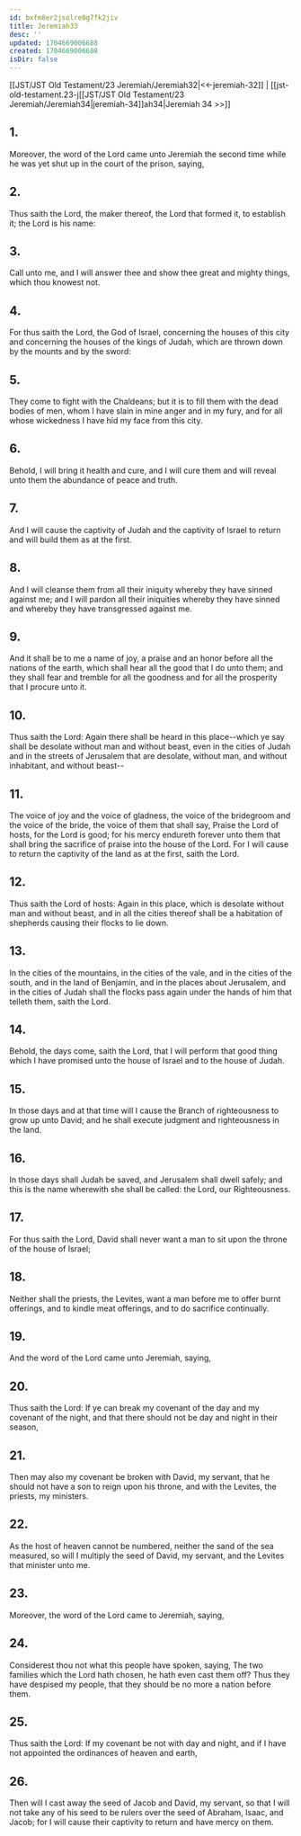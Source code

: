 ```yaml
---
id: bxfm8er2jsolre0g7fk2jiv
title: Jeremiah33
desc: ''
updated: 1704669006688
created: 1704669006688
isDir: false
---
```

[[JST/JST Old Testament/23 Jeremiah/Jeremiah32|<<-jeremiah-32]] | [[jst-old-testament.23-j[[JST/JST Old Testament/23 Jeremiah/Jeremiah34|jeremiah-34]]ah34|Jeremiah 34 >>]]
## 1.
Moreover, the word of the Lord came unto Jeremiah the second time while he was yet shut up in the court of the prison, saying,
## 2.
Thus saith the Lord, the maker thereof, the Lord that formed it, to establish it; the Lord is his name:
## 3.
Call unto me, and I will answer thee and show thee great and mighty things, which thou knowest not.
## 4.
For thus saith the Lord, the God of Israel, concerning the houses of this city and concerning the houses of the kings of Judah, which are thrown down by the mounts and by the sword:
## 5.
They come to fight with the Chaldeans; but it is to fill them with the dead bodies of men, whom I have slain in mine anger and in my fury, and for all whose wickedness I have hid my face from this city.
## 6.
Behold, I will bring it health and cure, and I will cure them and will reveal unto them the abundance of peace and truth.
## 7.
And I will cause the captivity of Judah and the captivity of Israel to return and will build them as at the first.
## 8.
And I will cleanse them from all their iniquity whereby they have sinned against me; and I will pardon all their iniquities whereby they have sinned and whereby they have transgressed against me.
## 9.
And it shall be to me a name of joy, a praise and an honor before all the nations of the earth, which shall hear all the good that I do unto them; and they shall fear and tremble for all the goodness and for all the prosperity that I procure unto it.
## 10.
Thus saith the Lord: Again there shall be heard in this place\--which ye say shall be desolate without man and without beast, even in the cities of Judah and in the streets of Jerusalem that are desolate, without man, and without inhabitant, and without beast\--
## 11.
The voice of joy and the voice of gladness, the voice of the bridegroom and the voice of the bride, the voice of them that shall say, Praise the Lord of hosts, for the Lord is good; for his mercy endureth forever unto them that shall bring the sacrifice of praise into the house of the Lord. For I will cause to return the captivity of the land as at the first, saith the Lord.
## 12.
Thus saith the Lord of hosts: Again in this place, which is desolate without man and without beast, and in all the cities thereof shall be a habitation of shepherds causing their flocks to lie down.
## 13.
In the cities of the mountains, in the cities of the vale, and in the cities of the south, and in the land of Benjamin, and in the places about Jerusalem, and in the cities of Judah shall the flocks pass again under the hands of him that telleth them, saith the Lord.
## 14.
Behold, the days come, saith the Lord, that I will perform that good thing which I have promised unto the house of Israel and to the house of Judah.
## 15.
In those days and at that time will I cause the Branch of righteousness to grow up unto David; and he shall execute judgment and righteousness in the land.
## 16.
In those days shall Judah be saved, and Jerusalem shall dwell safely; and this is the name wherewith she shall be called: the Lord, our Righteousness.
## 17.
For thus saith the Lord, David shall never want a man to sit upon the throne of the house of Israel;
## 18.
Neither shall the priests, the Levites, want a man before me to offer burnt offerings, and to kindle meat offerings, and to do sacrifice continually.
## 19.
And the word of the Lord came unto Jeremiah, saying,
## 20.
Thus saith the Lord: If ye can break my covenant of the day and my covenant of the night, and that there should not be day and night in their season,
## 21.
Then may also my covenant be broken with David, my servant, that he should not have a son to reign upon his throne, and with the Levites, the priests, my ministers.
## 22.
As the host of heaven cannot be numbered, neither the sand of the sea measured, so will I multiply the seed of David, my servant, and the Levites that minister unto me.
## 23.
Moreover, the word of the Lord came to Jeremiah, saying,
## 24.
Considerest thou not what this people have spoken, saying, The two families which the Lord hath chosen, he hath even cast them off? Thus they have despised my people, that they should be no more a nation before them.
## 25.
Thus saith the Lord: If my covenant be not with day and night, and if I have not appointed the ordinances of heaven and earth,
## 26.
Then will I cast away the seed of Jacob and David, my servant, so that I will not take any of his seed to be rulers over the seed of Abraham, Isaac, and Jacob; for I will cause their captivity to return and have mercy on them.

